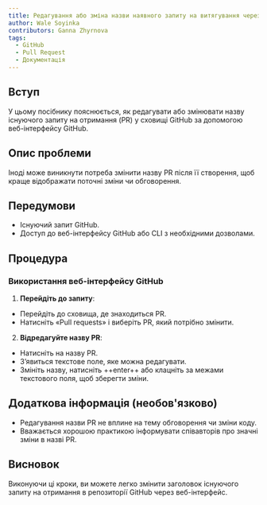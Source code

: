 ```yaml
---
title: Редагування або зміна назви наявного запиту на витягування через github.com
author: Wale Soyinka
contributors: Ganna Zhyrnova
tags:
  - GitHub
  - Pull Request
  - Документація
---
```


## Вступ

У цьому посібнику пояснюється, як редагувати або змінювати назву існуючого запиту на отримання (PR) у сховищі GitHub за допомогою веб-інтерфейсу GitHub.

## Опис проблеми

Іноді може виникнути потреба змінити назву PR після її створення, щоб краще відображати поточні зміни чи обговорення.

## Передумови

- Існуючий запит GitHub.
- Доступ до веб-інтерфейсу GitHub або CLI з необхідними дозволами.

## Процедура

### Використання веб-інтерфейсу GitHub

1. **Перейдіть до запиту**:
  - Перейдіть до сховища, де знаходиться PR.
  - Натисніть «Pull requests» і виберіть PR, який потрібно змінити.

2. **Відредагуйте назву PR**:
  - Натисніть на назву PR.
  - З’явиться текстове поле, яке можна редагувати.
  - Змініть назву, натисніть ++enter++ або клацніть за межами текстового поля, щоб зберегти зміни.

## Додаткова інформація (необов'язково)

- Редагування назви PR не вплине на тему обговорення чи зміни коду.
- Вважається хорошою практикою інформувати співавторів про значні зміни в назві PR.

## Висновок

Виконуючи ці кроки, ви можете легко змінити заголовок існуючого запиту на отримання в репозиторії GitHub через веб-інтерфейс.
